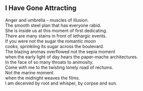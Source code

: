 I Have Gone Attracting
----------------------
Anger and umbrella - muscles of illusion.  
The smooth steel plan that has everyone rabid.  
She is inside us at this moment of first dedicating.  
There are many stains in front of lethargic events.  
If you were not the sugar the romantic moon  
cooks, sprinkling its sugar across the boulevard.  
The blazing aromas overflowed not the sepia moment  
when the early light of day hears the paper-mache architectures.  
In the face of so many throats to animosity.  
Come with me to the twisting lonely road of rectums.  
Not the marine moment  
when the midnight weaves the films.  
I am deceived by root and whisper, by corpse and sun.  
